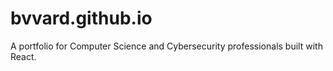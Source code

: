 # bvvard.github.io

A portfolio for Computer Science and Cybersecurity professionals built with React.
